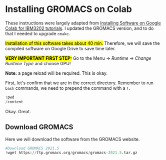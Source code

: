 # Installing GROMACS on Colab

These instructions were largely adapted from [Installing Software on Google Colab for IBM3202 tutorials](https://colab.research.google.com/github/pb3lab/ibm3202/blob/master/tutorials/lab00_software.ipynb). I updated the GROMACS version, and to do that I needed to upgrade `cmake`.

<mark>Installation of this software takes about 40 min.</mark> Therefore, we will save the compiled software on Google Drive to save time later.

<mark>**VERY IMPORTANT FIRST STEP:**</mark> Go to the Menu &#8594; *Runtime* &#8594; *Change Runtime Type* and choose GPU!

**Note:** a page reload will be required. This is okay.

First, let's confirm that we are in the correct directory. Remember to run `bash` commands, we need to prepend the command with a `!`.

```py
!pwd
/content
```

Okay. Great.

## Download GROMACS

Here we will download the software from the GROMACS website.

```py
#Download GROMACS 2021.5
!wget https://ftp.gromacs.org/gromacs/gromacs-2021.5.tar.gz
```
